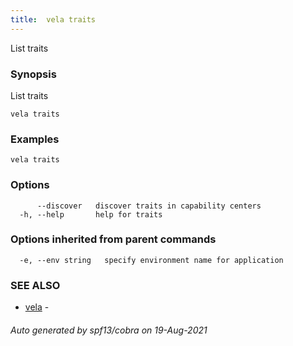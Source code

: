 ```yaml
---
title:  vela traits
---
```


List traits

### Synopsis

List traits

```
vela traits
```

### Examples

```
vela traits
```

### Options

```
      --discover   discover traits in capability centers
  -h, --help       help for traits
```

### Options inherited from parent commands

```
  -e, --env string   specify environment name for application
```

### SEE ALSO

* [vela](vela.md)	 - 

###### Auto generated by spf13/cobra on 19-Aug-2021
